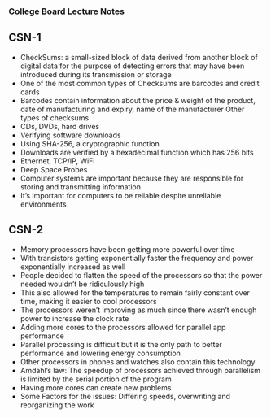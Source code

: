 ### College Board Lecture Notes

## CSN-1
- CheckSums: a small-sized block of data derived from another block of digital data for the purpose of detecting errors that may have been introduced during its transmission or storage
- One of the most common types of Checksums are barcodes and credit cards
- Barcodes contain information about the price & weight of the product, date of manufacturing and expiry, name of the manufacturer 
Other types of checksums
- CDs, DVDs, hard drives
- Verifying software downloads 
- Using SHA-256, a cryptographic function
- Downloads are verified by a hexadecimal function which has 256 bits
- Ethernet, TCP/IP, WiFi
- Deep Space Probes
- Computer systems are important because they are responsible for storing and transmitting information 
- It’s important for computers to be reliable despite unreliable environments

## CSN-2
- Memory processors have been getting more powerful over time
- With transistors getting exponentially faster the frequency and power exponentially increased as well
- People decided to flatten the speed of the processors so that the power needed wouldn’t be ridiculously high 
- This also allowed for the temperatures to remain fairly constant over time, making it easier to cool processors
- The processors weren’t improving as much since there wasn’t enough power to increase the clock rate
- Adding more cores to the processors allowed for parallel app performance
- Parallel processing is difficult but it is the only path to better performance and lowering energy consumption 
- Other processors in phones and watches also contain this technology 
- Amdahl’s law: The speedup of processors achieved through parallelism is limited by the serial portion of the program 
- Having more cores can create new problems 
- Some Factors for the issues: Differing speeds, overwriting and reorganizing the work 
